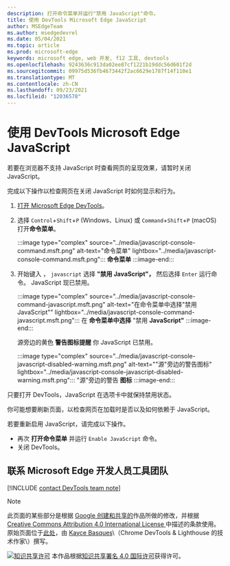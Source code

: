 ```yaml
---
description: 打开命令菜单并运行"禁用 JavaScript"命令。
title: 使用 DevTools Microsoft Edge JavaScript
author: MSEdgeTeam
ms.author: msedgedevrel
ms.date: 05/04/2021
ms.topic: article
ms.prod: microsoft-edge
keywords: microsoft edge, web 开发, f12 工具, devtools
ms.openlocfilehash: 9243636c913da02ee87cf1221b19ddc56d601f2d
ms.sourcegitcommit: 09975d536fb4673442f2ac6629e1787f14f110e1
ms.translationtype: MT
ms.contentlocale: zh-CN
ms.lasthandoff: 09/23/2021
ms.locfileid: "12036578"
---
```

<!-- Copyright Kayce Basques

   Licensed under the Apache License, Version 2.0 (the "License");
   you may not use this file except in compliance with the License.
   You may obtain a copy of the License at

       https://www.apache.org/licenses/LICENSE-2.0

   Unless required by applicable law or agreed to in writing, software
   distributed under the License is distributed on an "AS IS" BASIS,
   WITHOUT WARRANTIES OR CONDITIONS OF ANY KIND, either express or implied.
   See the License for the specific language governing permissions and
   limitations under the License.  -->
# <a name="disable-javascript-with-microsoft-edge-devtools"></a>使用 DevTools Microsoft Edge JavaScript

若要在浏览器不支持 JavaScript 时查看网页的呈现效果，请暂时关闭 JavaScript。

完成以下操作以检查网页在关闭 JavaScript 时如何显示和行为。

1.  [打开 Microsoft Edge DevTools][DevToolsOpen]。
1.  选择 `Control`+`Shift`+`P` \(Windows、Linux\) 或 `Command`+`Shift`+`P` \(macOS\) 打开**命令菜单**。

    :::image type="complex" source="../media/javascript-console-command.msft.png" alt-text="命令菜单" lightbox="../media/javascript-console-command.msft.png":::
       **命令菜单**
    :::image-end:::

1.  开始键入 ， `javascript` 选择 **"禁用 JavaScript"，** 然后选择 `Enter` 运行命令。  JavaScript 现已禁用。

    :::image type="complex" source="../media/javascript-console-command-javascript.msft.png" alt-text="在命令菜单中选择&quot;禁用 JavaScript&quot;" lightbox="../media/javascript-console-command-javascript.msft.png":::
       在 **命令菜单中选择** "禁用 **JavaScript"**
    :::image-end:::

    源旁边的黄色 **警告图标提醒** 你 JavaScript 已禁用。

    :::image type="complex" source="../media/javascript-console-javascript-disabled-warning.msft.png" alt-text="&quot;源&quot;旁边的警告图标" lightbox="../media/javascript-console-javascript-disabled-warning.msft.png":::
       "源"旁边的警告 **图标**
    :::image-end:::

只要打开 DevTools，JavaScript 在选项卡中就保持禁用状态。

你可能想要刷新页面，以检查网页在加载时是否以及如何依赖于 JavaScript。

若要重新启用 JavaScript，请完成以下操作。

*   再次 **打开命令菜单** 并运行 `Enable JavaScript` 命令。
*   关闭 DevTools。

## <a name="getting-in-touch-with-the-microsoft-edge-devtools-team"></a>联系 Microsoft Edge 开发人员工具团队

[!INCLUDE [contact DevTools team note](../includes/contact-devtools-team-note.md)]

<!-- links -->

[DevToolsOpen]: ../open/index.md "打开 Microsoft Edge 开发人员工具 | Microsoft Docs"

> [!NOTE]
> 此页面的某些部分是根据 [Google 创建和共享的][GoogleSitePolicies]作品所做的修改，并根据[ Creative Commons Attribution 4.0 International License ][CCA4IL]中描述的条款使用。
> 原始页面位于[此处](https://developers.google.com/web/tools/chrome-devtools/javascript/disable)，由 [Kayce Basques][KayceBasques]\（Chrome DevTools \& Lighthouse 的技术作家\）撰写。

[![知识共享许可][CCby4Image]][CCA4IL] 本作品根据[知识共享署名 4.0 国际许可][CCA4IL]获得许可。

[CCA4IL]: https://creativecommons.org/licenses/by/4.0
[CCby4Image]: https://i.creativecommons.org/l/by/4.0/88x31.png
[GoogleSitePolicies]: https://developers.google.com/terms/site-policies
[KayceBasques]: https://developers.google.com/web/resources/contributors#kayce-basques
